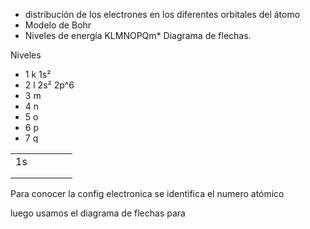 *  distribución de los electrones en los diferentes orbitales del átomo	
*  Modelo de Bohr
*  Niveles de energía KLMNOPQm*  Diagrama de flechas.




Niveles

* 1 k	1s²
* 2 l	2s²	2p^6
* 3 m 
* 4 n
* 5 o
* 6 p
* 7 q


|   |   |   |   |   |
|---|---|---|---|---|
| 1s  |   |   |   |   |
|   |   |   |   |   |
|   |   |   |   |   |




Para conocer la config electronica se identifica el numero atómico 

luego usamos el diagrama de flechas para 
